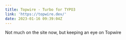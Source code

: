 ```yaml
---
title: Topwire - Turbo for TYPO3
link: 'https://topwire.dev/'
date: 2023-01-16 09:39:04Z
---
```


Not much on the site now, but keeping an eye on Topwire
